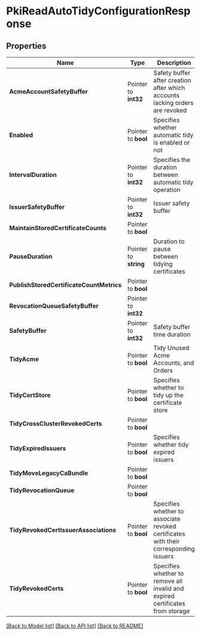 # PkiReadAutoTidyConfigurationResponse


## Properties

Name | Type | Description | Notes
------------ | ------------- | ------------- | -------------
**AcmeAccountSafetyBuffer** | Pointer to **int32** | Safety buffer after creation after which accounts lacking orders are revoked | [optional] 
**Enabled** | Pointer to **bool** | Specifies whether automatic tidy is enabled or not | [optional] 
**IntervalDuration** | Pointer to **int32** | Specifies the duration between automatic tidy operation | [optional] 
**IssuerSafetyBuffer** | Pointer to **int32** | Issuer safety buffer | [optional] 
**MaintainStoredCertificateCounts** | Pointer to **bool** |  | [optional] 
**PauseDuration** | Pointer to **string** | Duration to pause between tidying certificates | [optional] 
**PublishStoredCertificateCountMetrics** | Pointer to **bool** |  | [optional] 
**RevocationQueueSafetyBuffer** | Pointer to **int32** |  | [optional] 
**SafetyBuffer** | Pointer to **int32** | Safety buffer time duration | [optional] 
**TidyAcme** | Pointer to **bool** | Tidy Unused Acme Accounts, and Orders | [optional] 
**TidyCertStore** | Pointer to **bool** | Specifies whether to tidy up the certificate store | [optional] 
**TidyCrossClusterRevokedCerts** | Pointer to **bool** |  | [optional] 
**TidyExpiredIssuers** | Pointer to **bool** | Specifies whether tidy expired issuers | [optional] 
**TidyMoveLegacyCaBundle** | Pointer to **bool** |  | [optional] 
**TidyRevocationQueue** | Pointer to **bool** |  | [optional] 
**TidyRevokedCertIssuerAssociations** | Pointer to **bool** | Specifies whether to associate revoked certificates with their corresponding issuers | [optional] 
**TidyRevokedCerts** | Pointer to **bool** | Specifies whether to remove all invalid and expired certificates from storage | [optional] 





[[Back to Model list]](../README.md#documentation-for-models) [[Back to API list]](../README.md#documentation-for-api-endpoints) [[Back to README]](../README.md)


